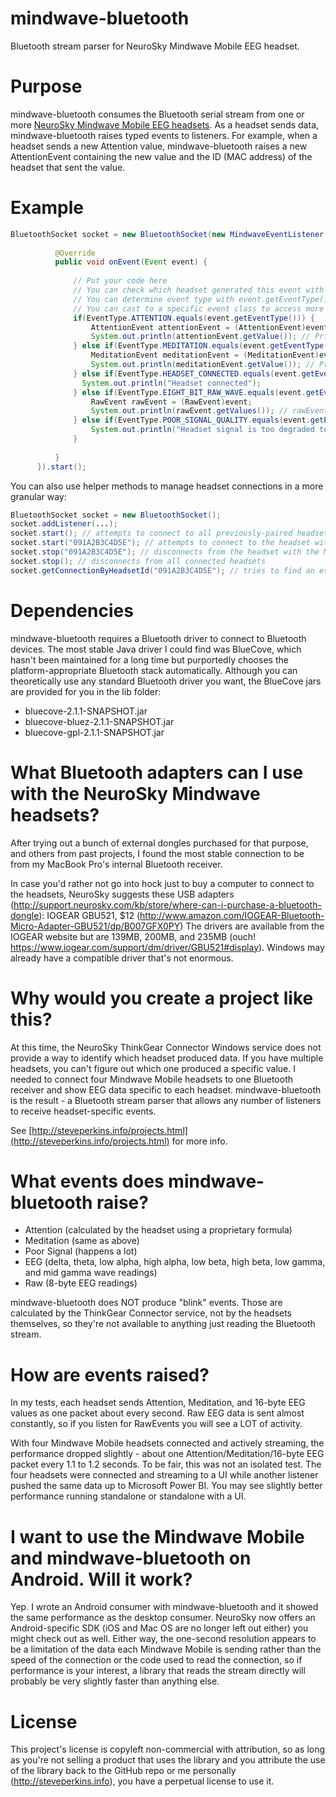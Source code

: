 # mindwave-bluetooth
Bluetooth stream parser for NeuroSky Mindwave Mobile EEG headset.

Purpose
========
mindwave-bluetooth consumes the Bluetooth serial stream from one or more [NeuroSky Mindwave Mobile EEG headsets](http://amzn.to/1c9lEeU). As a headset sends data, mindwave-bluetooth raises typed events to listeners. For example, when a headset sends a new Attention value, mindwave-bluetooth raises a new AttentionEvent containing the new value and the ID (MAC address) of the headset that sent the value.

Example
========
```java
BluetoothSocket socket = new BluetoothSocket(new MindwaveEventListener() {
		
		  @Override
		  public void onEvent(Event event) {
			
			  // Put your code here
			  // You can check which headset generated this event with event.getDeviceAddress(), which returns the headset's Bluetooth MAC address
			  // You can determine event type with event.getEventType()
			  // You can cast to a specific event class to access more information
			  if(EventType.ATTENTION.equals(event.getEventType())) {
				  AttentionEvent attentionEvent = (AttentionEvent)event;
				  System.out.println(attentionEvent.getValue()); // Prints the headset's Attention percentage from 0 to 100
			  } else if(EventType.MEDITATION.equals(event.getEventType())) {
				  MeditationEvent meditationEvent = (MeditationEvent)event;
				  System.out.println(meditationEvent.getValue()); // Prints the headset's Meditation percentage from 0 to 100
			  } else if(EventType.HEADSET_CONNECTED.equals(event.getEventType())) {
			  	System.out.println("Headset connected");
			  } else if(EventType.EIGHT_BIT_RAW_WAVE.equals(event.getEventType())) {
				  RawEvent rawEvent = (RawEvent)event;
				  System.out.println(rawEvent.getValues()); // rawEvent.getValues() returns an array containing an int value for each brain wave
			  } else if(EventType.POOR_SIGNAL_QUALITY.equals(event.getEventType())) {
				  System.out.println("Headset signal is too degraded to read"); // This event is fired when the headset connection to the user's forehead/ear is too nondeterministic to adequately calculate EEG and Attention/Meditation values
			  }
			
		  }
	  }).start();
```

You can also use helper methods to manage headset connections in a more granular way:
```java
BluetoothSocket socket = new BluetoothSocket();
socket.addListener(...);
socket.start(); // attempts to connect to all previously-paired headsets in range, begins streaming data, and begins raising data events for all headsets
socket.start("091A2B3C4D5E"); // attempts to connect to the headset with the MAC address 091A2B3C4D5E
socket.stop("091A2B3C4D5E"); // disconnects from the headset with the MAC address 091A2B3C4D5E
socket.stop(); // disconnects from all connected headsets
socket.getConnectionByHeadsetId("091A2B3C4D5E"); // tries to find an established connection for the MAC address 091A2B3C4D5E. If found, returns a BluetoothConnection object that gets you access to the raw input and output streams for this headset.
``` 
	
Dependencies
======
mindwave-bluetooth requires a Bluetooth driver to connect to Bluetooth devices. The most stable Java driver I could find was BlueCove, which hasn't been maintained for a long time but purportedly chooses the platform-appropriate Bluetooth stack automatically. Although you can theoretically use any standard Bluetooth driver you want, the BlueCove jars are provided for you in the lib folder:
- bluecove-2.1.1-SNAPSHOT.jar
- bluecove-bluez-2.1.1-SNAPSHOT.jar
- bluecove-gpl-2.1.1-SNAPSHOT.jar

What Bluetooth adapters can I use with the NeuroSky Mindwave headsets?
======
After trying out a bunch of external dongles purchased for that purpose, and others from past projects, I found the most stable connection to be from my MacBook Pro's internal Bluetooth receiver.

In case you'd rather not go into hock just to buy a computer to connect to the headsets, NeuroSky suggests these USB adapters (http://support.neurosky.com/kb/store/where-can-i-purchase-a-bluetooth-dongle):
IOGEAR GBU521, $12 (http://www.amazon.com/IOGEAR-Bluetooth-Micro-Adapter-GBU521/dp/B007GFX0PY)
The drivers are available from the IOGEAR website but are 139MB, 200MB, and 235MB (ouch! https://www.iogear.com/support/dm/driver/GBU521#display). Windows may already have a compatible driver that's not enormous.


Why would you create a project like this?
======
At this time, the NeuroSky ThinkGear Connector Windows service does not provide a way to identify which headset produced data. If you have multiple headsets, you can't figure out which one produced a specific value. I needed to connect four Mindwave Mobile headsets to one Bluetooth receiver and show EEG data specific to each headset. mindwave-bluetooth is the result - a Bluetooth stream parser that allows any number of listeners to receive headset-specific events.

See [http://steveperkins.info/projects.html](http://steveperkins.info/projects.html) for more info.

What events does mindwave-bluetooth raise?
======
* Attention (calculated by the headset using a proprietary formula)
* Meditation (same as above)
* Poor Signal (happens a lot)
* EEG (delta, theta, low alpha, high alpha, low beta, high beta, low gamma, and mid gamma wave readings)
* Raw (8-byte EEG readings)

mindwave-bluetooth does NOT produce "blink" events. Those are calculated by the ThinkGear Connector service, not by the headsets themselves, so they're not available to anything just reading the Bluetooth stream.

How are events raised?
=====
In my tests, each headset sends Attention, Meditation, and 16-byte EEG values as one packet about every second. Raw EEG data is sent almost constantly, so if you listen for RawEvents you will see a LOT of activity.

With four Mindwave Mobile headsets connected and actively streaming, the performance dropped slightly - about one Attention/Meditation/16-byte EEG packet every 1.1 to 1.2 seconds. To be fair, this was not an isolated test. The four headsets were connected and streaming to a UI while another listener pushed the same data up to Microsoft Power BI. You may see slightly better performance running standalone or standalone with a UI.

I want to use the Mindwave Mobile and mindwave-bluetooth on Android. Will it work?
=====
Yep. I wrote an Android consumer with mindwave-bluetooth and it showed the same performance as the desktop consumer. NeuroSky now offers an Android-specific SDK (iOS and Mac OS are no longer left out either) you might check out as well. Either way, the one-second resolution appears to be a limitation of the data each Mindwave Mobile is sending rather than the speed of the connection or the code used to read the connection, so if performance is your interest, a library that reads the stream directly will probably be very slightly faster than anything else.

License
====
This project's license is copyleft non-commercial with attribution, so as long as you're not selling a product that uses the library and you attribute the use of the library back to the GitHub repo or me personally (http://steveperkins.info), you have a perpetual license to use it.
